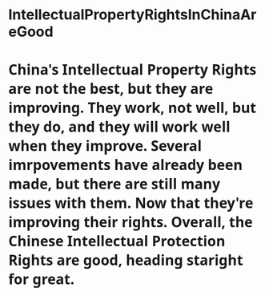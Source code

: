 # IntellectualPropertyRightsInChinaAreGood
<h1
style="font-family:sans;"
      >China's Intellectual Property Rights are not the best, but they are improving. They work, not well, but they do, and they will work well when they improve. Several imrpovements have already been made, but there are still many issues with them. Now that they're improving their rights. Overall, the Chinese Intellectual Protection Rights are good, heading staright for great.</h1>
